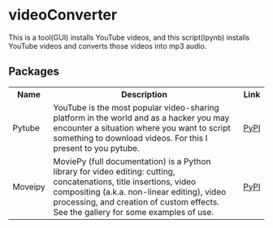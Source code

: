 # videoConverter
This is a tool(GUI) installs YouTube videos, and this script(Ipynb) installs YouTube videos and converts those videos into mp3 audio.

## Packages
<table class="tg">
  <tr>
    <th class="tg-yw4l"><b>Name</b></th>
    <th class="tg-yw4l"><b>Description</b></th>
    <th class="tg-yw4l"><b>Link</b></th>
  </tr>
  <tr>
    <td class="tg-yw4l">Pytube</td>
    <td class="tg-yw4l">YouTube is the most popular video-sharing platform in the world and as a hacker you may encounter a situation where you want to script something to download videos. For this I present to you pytube.</td>
    <td class="tg-yw4l"><a href="https://pypi.org/project/pytube/">
      <p>PyPI</p>
    </a></td>
  </tr>
  
  <tr>
    <td class="tg-yw4l">Moveipy</td>
    <td class="tg-yw4l">MoviePy (full documentation) is a Python library for video editing: cutting, concatenations, title insertions, video compositing (a.k.a. non-linear editing), video processing, and creation of custom effects. See the gallery for some examples of use.</td></td>
    <td class="tg-yw4l"><a href="https://pypi.org/project/moviepy/">
     <p>PyPI</p>
    </a></td>
  </tr>
